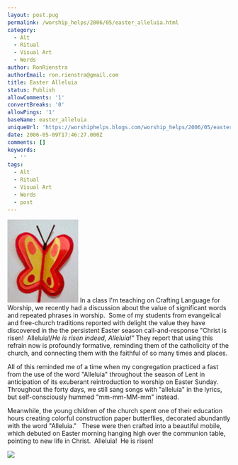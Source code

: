 ```yaml
---
layout: post.pug
permalink: /worship_helps/2006/05/easter_alleluia.html 
category:
  - Alt
  - Ritual
  - Visual Art
  - Words
author: RonRienstra
authorEmail: ron.rienstra@gmail.com
title: Easter Alleluia
status: Publish
allowComments: '1'
convertBreaks: '0'
allowPings: '1'
baseName: easter_alleluia
uniqueUrl: 'https://worshiphelps.blogs.com/worship_helps/2006/05/easter_alleluia.html '
date: 2006-05-09T17:46:27.000Z
comments: []
keywords:
  - ''
tags:
  - Alt
  - Ritual
  - Visual Art
  - Words
  - post
---
```

[![Butterfly](/img/butterfly.gif "Butterfly")](/img/shared/butterfly.gif) In a class I'm teaching on Crafting Language for Worship, we recently had a discussion about the value of significant words and repeated phrases in worship.  Some of my students from evangelical and free-church traditions reported with delight the value they have discovered in the the persistent Easter season call-and-response "Christ is risen!  Alleluia!/_He is risen indeed, Alleluia!"_ They report that using this refrain now is profoundly formative, reminding them of the catholicity of the church, and connecting them with the faithful of so many times and places.

All of this reminded me of a time when my congregation practiced a fast from the use of the word "Alleluia" throughout the season of Lent in anticipation of its exuberant reintroduction to worship on Easter Sunday.  Throughout the forty days, we still sang songs with "alleluia" in the lyrics, but self-consciously hummed "mm-mm-MM-mm" instead. 

Meanwhile, the young children of the church spent one of their education hours creating colorful construction paper butterflies, decorated abundantly with the word "Alleluia."   These were then crafted into a beautiful mobile, which debuted on Easter morning hanging high over the communion table, pointing to new life in Christ.  Alleluia!  He is risen!

![](file:///C:/DOCUME~1/RONRIE~1/LOCALS~1/Temp/moz-screenshot-2.jpg)